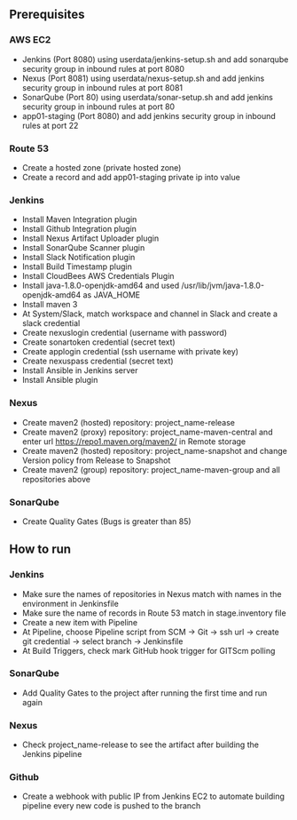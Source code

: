 ## Prerequisites
### AWS EC2
- Jenkins (Port 8080) using userdata/jenkins-setup.sh and add sonarqube security group in inbound rules at port 8080
- Nexus (Port 8081) using userdata/nexus-setup.sh and add jenkins security group in inbound rules at port 8081
- SonarQube (Port 80) using userdata/sonar-setup.sh and add jenkins security group in inbound rules at port 80
- app01-staging (Port 8080) and add jenkins security group in inbound rules at port 22
### Route 53
- Create a hosted zone (private hosted zone)
- Create a record and add app01-staging private ip into value
### Jenkins
- Install Maven Integration plugin
- Install Github Integration plugin
- Install Nexus Artifact Uploader plugin
- Install SonarQube Scanner plugin
- Install Slack Notification plugin
- Install Build Timestamp plugin
- Install CloudBees AWS Credentials Plugin
- Install java-1.8.0-openjdk-amd64 and used /usr/lib/jvm/java-1.8.0-openjdk-amd64 as JAVA_HOME
- Install maven 3
- At System/Slack, match workspace and channel in Slack and create a slack credential
- Create nexuslogin credential (username with password)
- Create sonartoken credential (secret text)
- Create applogin credential (ssh username with private key)
- Create nexuspass credential (secret text)
- Install Ansible in Jenkins server
- Install Ansible plugin
### Nexus
- Create maven2 (hosted) repository: project_name-release
- Create maven2 (proxy) repository: project_name-maven-central and enter url https://repo1.maven.org/maven2/ in Remote storage
- Create maven2 (hosted) repository: project_name-snapshot and change Version policy from Release to Snapshot
- Create maven2 (group) repository: project_name-maven-group and all repositories above
### SonarQube
- Create Quality Gates (Bugs is greater than 85)

## How to run
### Jenkins 
- Make sure the names of repositories in Nexus match with names in the environment in Jenkinsfile
- Make sure the name of records in Route 53 match in stage.inventory file
- Create a new item with Pipeline
- At Pipeline, choose Pipeline script from SCM -> Git -> ssh url -> create git credential -> select branch -> Jenkinsfile
- At Build Triggers, check mark GitHub hook trigger for GITScm polling
### SonarQube
- Add Quality Gates to the project after running the first time and run again
### Nexus
- Check project_name-release to see the artifact after building the Jenkins pipeline
### Github
- Create a webhook with public IP from Jenkins EC2 to automate building pipeline every new code is pushed to the branch

